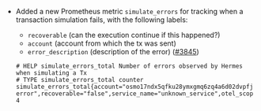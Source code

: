 - Added a new Prometheus metric `simulate_errors` for tracking when a transaction simulation fails, with the following labels: 
  * `recoverable` (can the execution continue if this happened?) 
  * `account` (account from which the tx was sent) 
  * `error_description` (description of the error) 
  ([\#3845](https://github.com/informalsystems/hermes/issues/3845))

  ```
  # HELP simulate_errors_total Number of errors observed by Hermes when simulating a Tx
  # TYPE simulate_errors_total counter
  simulate_errors_total{account="osmo17ndx5qfku28ymxgmq6zq4a6d02dvpfjjul0hyh",error_description="Unknown error",recoverable="false",service_name="unknown_service",otel_scope_name="hermes",otel_scope_version=""} 4
  ```
